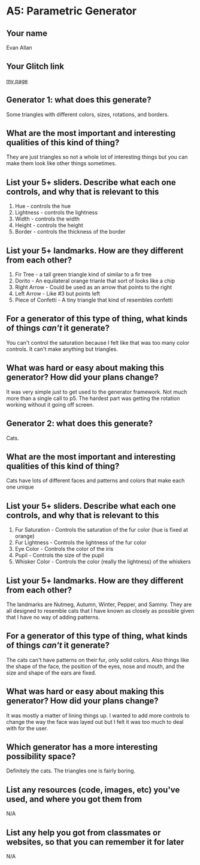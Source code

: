 # A5: Parametric Generator

## Your name
Evan Allan

## Your Glitch link
[my page](https://evan1026-a5.glitch.me)


## **Generator 1:** what does this generate?
Some triangles with different colors, sizes, rotations, and borders.

## What are the most important and interesting qualities of this kind of thing?
They are just triangles so not a whole lot of interesting things but you can make
them look like other things sometimes.

## List your 5+ sliders. Describe what each one controls, and why that is relevant to this
1. Hue - controls the hue
2. Lightness - controls the lightness
3. Width - controls the width
4. Height - controls the height
5. Border - controls the thickness of the border


## List your 5+ landmarks. How are they different from each other?
1. Fir Tree - a tall green triangle kind of similar to a fir tree
2. Dorito - An equilateral orange trianle that sort of looks like a chip
3. Right Arrow - Could be used as an arrow that points to the right
4. Left Arrow - Like #3 but points left
5. Piece of Confetti - A tiny triangle that kind of resembles confetti

## For a generator of this type of thing, what kinds of things *can't* it generate?
You can't control the saturation because I felt like that was too many color controls.
It can't make anything but triangles.

## What was hard or easy about making this generator? How did your plans change?
It was very simple just to get used to the generator framework. Not much more than
a single call to p5. The hardest part was getting the rotation working without it
going off screen.

## **Generator 2:** what does this generate?
Cats.

## What are the most important and interesting qualities of this kind of thing?
Cats have lots of different faces and patterns and colors that make each one unique

## List your 5+ sliders. Describe what each one controls, and why that is relevant to this
1. Fur Saturation - Controls the saturation of the fur color (hue is fixed at orange)
2. Fur Lightness - Controls the lightness of the fur color
3. Eye Color - Controls the color of the iris
4. Pupil - Controls the size of the pupil
5. Whisker Color - Controls the color (really the lightness) of the whiskers

## List your 5+ landmarks. How are they different from each other?
The landmarks are Nutmeg, Autumn, Winter, Pepper, and Sammy. They are all designed to resemble
cats that I have known as closely as possible given that I have no way of adding patterns.

## For a generator of this type of thing, what kinds of things *can't* it generate?
The cats can't have patterns on their fur, only solid colors. Also things like the shape
of the face, the position of the eyes, nose and mouth, and the size and shape of the ears are fixed.

## What was hard or easy about making this generator? How did your plans change?
It was mostly a matter of lining things up. I wanted to add more controls to change the way the face was
layed out but I felt it was too much to deal with for the user.

## Which generator has a more interesting possibility space?
Definitely the cats. The triangles one is fairly boring.

## List any resources (code, images, etc) you've used, and where you got them from
N/A

## List any help you got from classmates or websites, so that you can remember it for later
N/A
